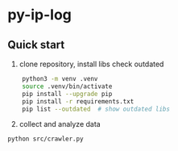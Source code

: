 # py-ip-log

## Quick start

1. clone repository, install libs check outdated

```sh
    python3 -m venv .venv
    source .venv/bin/activate
    pip install --upgrade pip
    pip install -r requirements.txt
    pip list --outdated  # show outdated libs

```

2. collect and analyze data

```sh
python src/crawler.py
```

